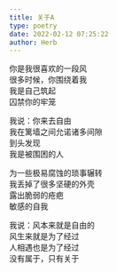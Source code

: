 ```yaml
---
title: 关于A
type: poetry
date: 2022-02-12 07:25:22
author: Herb
---
```


你是我很喜欢的一段风  
很多时候，你围绕着我  
我是自己筑起  
囚禁你的牢笼  
  
我说：你来去自由  
我在篱墙之间允诺诸多间隙  
到头发现  
我是被围困的人  
  
为一些极易腐蚀的琐事辗转  
我丢掉了很多坚硬的外壳  
露出脆弱的疮疤  
敏感的自我  
  
我说：风本来就是自由的  
风生来就是为了经过  
人相遇也是为了经过  
没有属于，只有关于  